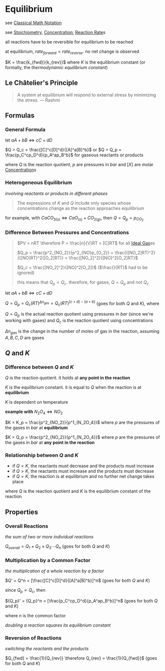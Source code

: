 # Equilibrium

see [Classical Math Notation](Classical%20Math%20Notation%20eb53679093ce497baa118d7bfde14d6c.md)

see [Stoichiometry](Stoichiometry%20a398038171b54bd2ab9fe08da84b4c32.md), [Concentration](Concentration%2042c423d2a69d40cb8b8bd2f84797bc3e.md), [Reaction Rate](Reaction%20Rate%2015b549be89df4681b668a5c52d129a36.md)s

all reactions have to be reversible for equilibrium to be reached

at equilibrium, $rate_{forward} = rate_{reverse}$. no net change is observed

$K = \frac{k_{fwd}}{k_{rev}}$ where $K$ is the equilibrium constant (or formally, the *thermodynamic equilibrium constant*)

## Le Châtelier's Principle

> A system at equilibrium will respond to external stress by minimizing the stress. — Rashmi
> 

## Formulas

### General Formula

let $aA + bB \Leftrightarrow cC + dD$

$Q = Q_c = \frac{[C]^c[D]^d}{[A]^a[B]^b}$ or $Q = Q_p = \frac{p_C^cp_D^d}{p_A^ap_B^b}$ for gaseous reactants or products

where $Q$ is the reaction quotient, $p$ are pressures in $bar$ and $[X]$ are molar [Concentration](Concentration%2042c423d2a69d40cb8b8bd2f84797bc3e.md)s

### Heterogeneous Equilibrium

*involving reactants or products in different phases*

> The expressions of $K$ and $Q$ include only species whose concentrations change as the reaction approaches equilibrium
> 

for example, with $CaCO_{3(s)} \Leftrightarrow CaO_{(s)} + CO_{2(g)}$, then $Q = Q_p = p_{CO_2}$

### Difference Between Pressures and Concentrations

> $PV = nRT \therefore P = \frac{n}{V}RT = [C]RT$ for all [Ideal Gas](Ideal%20Gas%205c4f3d38f82547718e4e6cf93752fb9f.md)es
> 
> 
> $Q_p = \frac{p^2_{NO_2}}{p^2_{NO}p_{O_2}} = \frac{([NO_2]RT)^2}{([NO]RT)^2([O_2]RT)} = \frac{[NO_2]^2}{[NO]^2[O_2]RT}$
> 
> $Q_c = \frac{[NO_2]^2}{[NO]^2[O_2]}$ ($\frac{}{RT}$ had to be ignored)
> 
> this means that $Q_p \propto Q_c$.
> therefore, for gases, $Q = Q_p$ and *not* $Q_c$
> 

let $aA + bB \Leftrightarrow cC + dD$

$Q = Q_p = Q_c(RT)^{\Delta n_{gas}} = Q_c(RT)^{(c + d) - (a + b)}$ (goes for both $Q$ and $K$), where

$Q = Q_p$ is the actual reaction quotient using pressures in $bar$ (since we're working with gases) and $Q_c$ is the reaction quotient using concentrations

$\Delta n_{gas}$ is the change in the number of moles of gas in the reaction, assuming $A, B, C, D$ are gases

## $Q$ and $K$

### Difference between $Q$ and $K$

$Q$ is the reaction quotient. it holds at **any point in the reaction**

$K$ is the equilibrium constant. it is equal to $Q$ when the reaction is at **equilibrium**

$K$ is dependent on temperature

**example with** $N_2O_4 \Leftrightarrow NO_2$

$K = K_p = \frac{p^2_{NO_2}}{p^1_{N_2O_4}}$ where $p$ are the pressures of the gases in $bar$ at **equilibrium**

$K = Q_p = \frac{p^2_{NO_2}}{p^1_{N_2O_4}}$ where $p$ are the pressures of the gases in $bar$ at **any point in the reaction**

### Relationship between $Q$ and $K$

- if $Q < K$, the reactants must decrease and the products must increase
- if $Q > K$, the reactants must increase and the products must decrease
- if $Q = K$, the reaction is at equilibrium and no further net change takes place

where $Q$ is the reaction quotient and $K$ is the equilibrium constant of the reaction

## Properties

### Overall Reactions

*the sum of two or more individual reactions*

$Q_{overall} = Q_1 \times Q_2 \times Q_3 \dotsm Q_n$ (goes for both $Q$ and $K$)

### Multiplication by a Common Factor

*the multiplication of a whole reaction by a factor*

$Q' = Q^n = [\frac{[C]^c[D]^d}{[A]^a[B]^b}]^n$ (goes for both $Q$ and $K$)

since $Q_p \propto Q_c$, then

${Q_p}' = {Q_p}^n = [\frac{p_C^cp_D^d}{p_A^ap_B^b}]^n$ (goes for both $Q$ and $K$)

where $n$ is the common factor

*doubling a reaction squares its equilibrium constant*

### Reversion of Reactions

*switching the reactants and the products*

$Q_{fwd} = \frac{1}{Q_{rev}} \therefore Q_{rev} = \frac{1}{Q_{fwd}}$ (goes for both $Q$ and $K$)